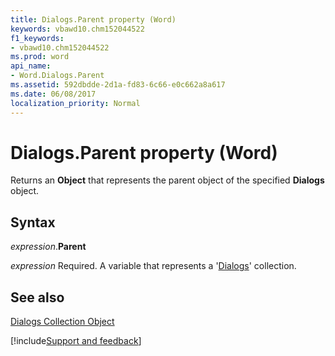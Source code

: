 ```yaml
---
title: Dialogs.Parent property (Word)
keywords: vbawd10.chm152044522
f1_keywords:
- vbawd10.chm152044522
ms.prod: word
api_name:
- Word.Dialogs.Parent
ms.assetid: 592dbdde-2d1a-fd83-6c66-e0c662a8a617
ms.date: 06/08/2017
localization_priority: Normal
---
```



# Dialogs.Parent property (Word)

Returns an  **Object** that represents the parent object of the specified **Dialogs** object.


## Syntax

_expression_.**Parent**

_expression_ Required. A variable that represents a '[Dialogs](Word.dialogs.md)' collection.


## See also


[Dialogs Collection Object](Word.dialogs.md)

[!include[Support and feedback](~/includes/feedback-boilerplate.md)]